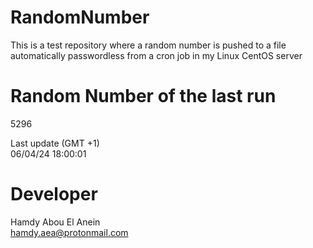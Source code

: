 # RandomNumber    
This is a test repository where a random number is pushed to a file automatically passwordless from a cron job in my Linux CentOS server    
# Random Number of the last run   
5296
      
Last update (GMT +1)    
06/04/24 18:00:01
# Developer    
Hamdy Abou El Anein   
hamdy.aea@protonmail.com

